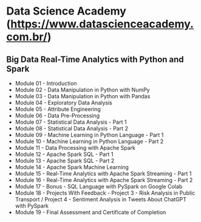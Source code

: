 # Data Science Academy (https://www.datascienceacademy.com.br/)

## Big Data Real-Time Analytics with Python and Spark

- Module 01 - Introduction
- Module 02 - Data Manipulation in Python with NumPy
- Module 03 - Data Manipulation in Python with Pandas
- Module 04 - Exploratory Data Analysis
- Module 05 - Attribute Engineering
- Module 06 - Data Pre-Processing
- Module 07 - Statistical Data Analysis - Part 1
- Module 08 - Statistical Data Analysis - Part 2
- Module 09 - Machine Learning in Python Language - Part 1
- Module 10 - Machine Learning in Python Language - Part 2
- Module 11 - Data Processing with Apache Spark
- Module 12 - Apache Spark SQL - Part 1
- Module 13 - Apache Spark SQL - Part 2
- Module 14 - Apache Spark Machine Learning
- Module 15 - Real-Time Analytics with Apache Spark Streaming - Part 1
- Module 16 - Real-Time Analytics with Apache Spark Streaming - Part 2
- Module 17 - Bonus - SQL Language with PySpark on Google Colab
- Module 18 - Projects With Feedback - Project 3 - Risk Analysis in Public Transport / Project 4 - Sentiment Analysis in Tweets About ChatGPT with PySpark
- Module 19 - Final Assessment and Certificate of Completion




